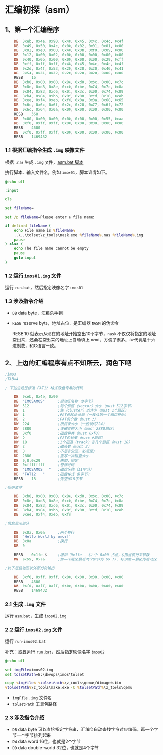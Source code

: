 # 汇编初探（asm）

## 1、第一个汇编程序

```asm
	DB	0xeb, 0x4e, 0x90, 0x48, 0x45, 0x4c, 0x4c, 0x4f
	DB	0x49, 0x50, 0x4c, 0x00, 0x02, 0x01, 0x01, 0x00
	DB	0x02, 0xe0, 0x00, 0x40, 0x0b, 0xf0, 0x09, 0x00
	DB	0x12, 0x00, 0x02, 0x00, 0x00, 0x00, 0x00, 0x00
	DB	0x40, 0x0b, 0x00, 0x00, 0x00, 0x00, 0x29, 0xff
	DB	0xff, 0xff, 0xff, 0x48, 0x45, 0x4c, 0x4c, 0x4f
	DB	0x2d, 0x4f, 0x53, 0x20, 0x20, 0x20, 0x46, 0x41
	DB	0x54, 0x31, 0x32, 0x20, 0x20, 0x20, 0x00, 0x00
	RESB	16
	DB	0xb8, 0x00, 0x00, 0x8e, 0xd0, 0xbc, 0x00, 0x7c
	DB	0x8e, 0xd8, 0x8e, 0xc0, 0xbe, 0x74, 0x7c, 0x8a
	DB	0x04, 0x83, 0xc6, 0x01, 0x3c, 0x00, 0x74, 0x09
	DB	0xb4, 0x0e, 0xbb, 0x0f, 0x00, 0xcd, 0x10, 0xeb
	DB	0xee, 0xf4, 0xeb, 0xfd, 0x0a, 0x0a, 0x68, 0x65
	DB	0x6c, 0x6c, 0x6f, 0x2c, 0x20, 0x77, 0x6f, 0x72
	DB	0x6c, 0x64, 0x0a, 0x00, 0x00, 0x00, 0x00, 0x00
	RESB	368
	DB	0x00, 0x00, 0x00, 0x00, 0x00, 0x00, 0x55, 0xaa
	DB	0xf0, 0xff, 0xff, 0x00, 0x00, 0x00, 0x00, 0x00
	RESB	4600
	DB	0xf0, 0xff, 0xff, 0x00, 0x00, 0x00, 0x00, 0x00
	RESB	1469432
```

### 1.1 根据汇编指令生成 `.img` 映像文件

根据 `.nas` 生成 `.img` 文件，[asm.bat 脚本](asm.bat)

执行脚本，输入文件名，例如 `imos01`，脚本详情如下。

```bat
@echo off

:input

cls

set fileName=

set /p fileName=Please enter a file name: 

if defined fileName (
    echo File name is %fileName%
    ..\..\tolset\z_tools\nask.exe %fileName%.nas %fileName%.img
    pause
) else (
    echo The file name cannot be empty
    pause
    goto input
)
```

### 1.2 运行 `imos01.img` 文件

运行 `run.bat`，然后指定映像名字 `imos01`

### 1.3 涉及指令介绍

- `DB` data byte，汇编杀手锏

- `RESB` reserve byte，地址占位，是汇编器 `NASM` 的伪命令

  RESB 10 就表示从现在的地址开始空出10个字节，`nask` 不仅仅将指定的地址空出来，还会在空出来的地址上自动填上 `0x00`，方便了很多。`0x`代表是十六进制数，和C语言一致。

## 2、上边的汇编程序有点不知所云，润色下吧

```asm
;imos
;TAB=4

; 下边这段是标准 FAT12 格式软盘专用的代码

	DB	0xeb, 0x4e, 0x90
	DB	"IMOSAMOS"		;启动区名称（8字节）
	DW	512				;每个扇区（sector）大小（must 512字节）
	DB	1				;簇（cluster）的大小（must 1个扇区）
	DW	1				;FAT的起始位置（一般从第一个扇区开始）
	DB	2				;FAT的个数（must 2）
	DW	224				;根目录大小（一般设成224）
	DW	2880			;该磁盘的大小（must 2880扇区）
	DB	0xf0			;磁盘种类（must 0xf0）
	DW	9				;FAT的长度（must 9扇区）
	DW	18				;1个磁道（track）有几个扇区（must 18）
	DW	2				;磁头数（must 2）
	DD	0				;不是有分区，必须是0
	DD	2880			;重写一次磁盘大小
	DB	0,0,0x29		;未知，固定
	DD	0xffffffff		;卷标号码
	DB	"IMOSAMOS   "	;磁盘名称（11字节）
	DB	"FAT12   "		;磁盘格式（8字节）
	RESB	18			;先空出18字节

;程序主体

	DB	0xb8, 0x00, 0x00, 0x8e, 0xd0, 0xbc, 0x00, 0x7c
	DB	0x8e, 0xd8, 0x8e, 0xc0, 0xbe, 0x74, 0x7c, 0x8a
	DB	0x04, 0x83, 0xc6, 0x01, 0x3c, 0x00, 0x74, 0x09
	DB	0xb4, 0x0e, 0xbb, 0x0f, 0x00, 0xcd, 0x10, 0xeb
	DB	0xee, 0xf4, 0xeb, 0xfd

;信息显示部分

	DB	0x0a, 0x0a		;两个换行
	DB	"Hello World by amos!"
	DB	0x0a			;换行
	DB	0

	RESB	0x1fe-$		;增加（0x1fe - $）个 0x00 占位，$指当前行字节数
	DB	0x55, 0xaa		;第一个扇区最后两个字节为 55 AA，标识第一扇区为启动区

;以下是启动区以外部分的输出

	DB	0xf0, 0xff, 0xff, 0x00, 0x00, 0x00, 0x00, 0x00
	RESB	4600
	DB	0xf0, 0xff, 0xff, 0x00, 0x00, 0x00, 0x00, 0x00
	RESB	1469432
```

### 2.1 生成 `.img` 文件

运行 `asm.bat`，生成 `imos02.img`

### 2.2 运行 `imos02.img` 文件

运行 `run-imos02.bat`

补充：或者运行 `run.bat`，然后指定映像名字 `imos02`

```bat
@echo off

set imgFile=imos02.img
set tolsetPath=E:\devops\imos\tolset

copy %imgFile% %tolsetPath%\z_tools\qemu\fdimage0.bin
%tolsetPath%\z_tools\make.exe -C %tolsetPath%\z_tools\qemu
```

- `imgFile` `.img` 文件名
- `tolsetPath` 工具包路径

### 2.3 涉及指令介绍

- `DB` data byte 可以直接指定字符串，汇编会自动查找字符对应编码，再一个字节一个字节排列起来
- `DW` data word 16位，也就是2个字节
- `DD` data double-world 32位，也就是4个字节